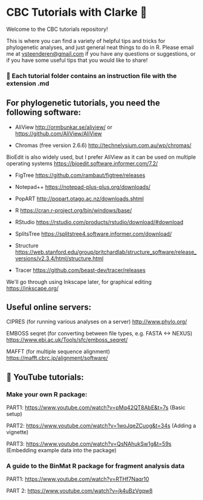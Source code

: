 # CBC Tutorials with Clarke :book:

Welcome to the CBC tutorials repository! 

This is where you can find a variety of helpful tips and tricks for phylogenetic analyses, and just general neat things to do in R. Please email me at <vsteenderen@gmail.com> if you have any questions or suggestions, or if you have some useful tips that you would like to share!


### :pushpin: Each tutorial folder contains an instruction file with the extension **.md** 


## For phylogenetic tutorials, you need the following software:

* AliView http://ormbunkar.se/aliview/ or https://github.com/AliView/AliView

* Chromas (free version 2.6.6) http://technelysium.com.au/wp/chromas/

BioEdit is also widely used, but I prefer AliView as it can be used on multiple operating systems https://bioedit.software.informer.com/7.2/

* FigTree https://github.com/rambaut/figtree/releases

* Notepad++ https://notepad-plus-plus.org/downloads/

* PopART http://popart.otago.ac.nz/downloads.shtml

* R https://cran.r-project.org/bin/windows/base/ 

* RStudio https://rstudio.com/products/rstudio/download/#download

* SplitsTree https://splitstree4.software.informer.com/download/

* Structure https://web.stanford.edu/group/pritchardlab/structure_software/release_versions/v2.3.4/html/structure.html 

* Tracer https://github.com/beast-dev/tracer/releases


We'll go through using Inkscape later, for graphical editing https://inkscape.org/

## Useful online servers:

CIPRES (for running various analyses on a server) http://www.phylo.org/

EMBOSS seqret (for converting between file types, e.g. FASTA <-> NEXUS) https://www.ebi.ac.uk/Tools/sfc/emboss_seqret/

MAFFT (for multiple sequence alignment) https://mafft.cbrc.jp/alignment/software/

## :movie_camera: YouTube tutorials:
### Make your own R package:
PART1: https://www.youtube.com/watch?v=pMq42QT8AbE&t=7s (Basic setup)

PART2: https://www.youtube.com/watch?v=1woJqeZCuog&t=34s (Adding a vignette)

PART3: https://www.youtube.com/watch?v=QsNAhukSw1g&t=59s (Embedding example data into the package)

### A guide to the BinMat R package for fragment analysis data

PART1: https://www.youtube.com/watch?v=RTHf7Naqr10

PART 2: https://www.youtube.com/watch?v=jk4uBzVgqw8
